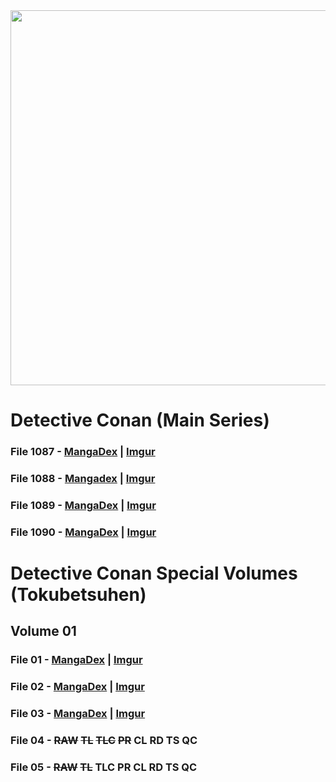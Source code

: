<img src="https://cdn.discordapp.com/attachments/937899943421681685/940824869929615380/unknown.png" width="600"/>

# Detective Conan (Main Series)
### File 1087 - [MangaDex](https://mangadex.org/chapter/95f9bcb7-a434-49d0-b02d-9a3f39249a6c/1) | [Imgur](https://imgur.com/gallery/RyUSckM)
### File 1088 - [Mangadex](https://mangadex.org/chapter/71325936-ba75-47c0-93d8-c6cbc8670266/1) | [Imgur](https://imgur.com/gallery/Rp7zftz)
### File 1089 - [MangaDex](https://mangadex.org/chapter/7dccea1d-17ad-4b8f-8d66-55634d3dc686/1) | [Imgur](https://imgur.com/gallery/A616SJQ)
### File 1090 - [MangaDex](https://mangadex.org/chapter/c5b1e35e-8ba6-4d9a-89a5-24bd9f42de38/1) | [Imgur](https://imgur.com/gallery/u5U3aIx)
# Detective Conan Special Volumes (Tokubetsuhen)
## Volume 01
### File 01 - [MangaDex](https://mangadex.org/chapter/5331e99a-5ef1-47d1-ad3f-9eaeb9ef1219/1) | [Imgur](https://imgur.com/gallery/EuHdTHR)
### File 02 - [MangaDex](https://mangadex.org/chapter/74fcf5f7-c058-49b9-912d-f4310e750ffc/1) | [Imgur](https://imgur.com/gallery/2YGGTpk)
### File 03 - [MangaDex](https://mangadex.org/chapter/215d1a38-d9c9-4925-92d8-75bb3db8033d/1) | [Imgur](https://imgur.com/gallery/iXeDgDL)
### File 04 - ~~RAW~~ ~~TL~~ ~~TLC~~ ~~PR~~ CL RD TS QC
### File 05 - ~~RAW~~ ~~TL~~ TLC PR CL RD TS QC
